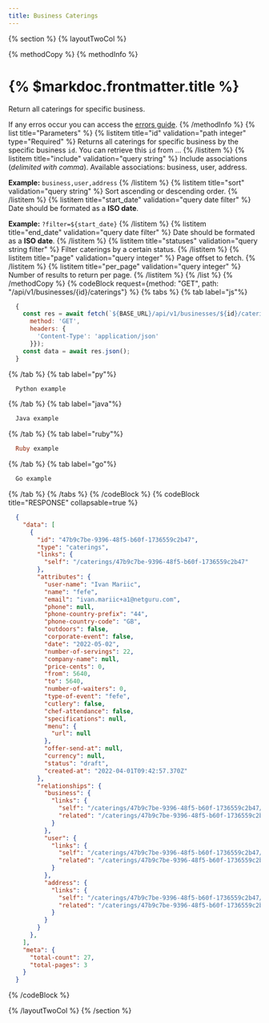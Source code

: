 ```yaml
---
title: Business Caterings
---
```

{% section %}
{% layoutTwoCol %}

{% methodCopy %}
{% methodInfo %}
  # {% $markdoc.frontmatter.title %}
  Return all caterings for specific business.

  If any erros occur you can access the [errors guide](/errors).
{% /methodInfo %}
{% list title="Parameters" %}
  {% listitem title="id" validation="path integer" type="Required" %}
  Returns all caterings for specific business by the specific business `id`. You can retrieve this `id` from ...
  {% /listitem %}
  {% listitem title="include" validation="query string" %}
  Include associations (*delimited with comma*). Available associations: business, user, address.

  **Example:** `business,user,address`
  {% /listitem %}
  {% listitem title="sort" validation="query string" %}
  Sort ascending or descending order.
  {% /listitem %}
  {% listitem title="start_date" validation="query date filter" %}
  Date should be formated as a **ISO date**.

  **Example:** `?filter=${start_date}`
  {% /listitem %}
  {% listitem title="end_date" validation="query date filter" %}
  Date should be formated as a **ISO date**.
  {% /listitem %}
  {% listitem title="statuses" validation="query string filter" %}
  Filter caterings by a certain status.
  {% /listitem %}
  {% listitem title="page" validation="query integer" %}
  Page offset to fetch.
  {% /listitem %}
  {% listitem title="per_page" validation="query integer" %}
  Number of results to return per page.
  {% /listitem %}
{% /list %}
{% /methodCopy %}
{% codeBlock request={method: "GET", path: "/api/v1/businesses/{id}/caterings"} %}
{% tabs %}
  {% tab label="js"%}
  ```js
    {
      const res = await fetch(`${BASE_URL}/api/v1/businesses/${id}/caterings`, {
        method: 'GET',
        headers: {
          'Content-Type': 'application/json'
        }});
      const data = await res.json();
    }
  ```
  {% /tab %}
  {% tab label="py"%}
  ```py
    Python example
  ```
  {% /tab %}
  {% tab label="java"%}
  ```java
    Java example
  ```
  {% /tab %}
  {% tab label="ruby"%}
  ```ruby
    Ruby example
  ```
  {% /tab %}
  {% tab label="go"%}
  ```go
    Go example
  ```
  {% /tab %}
{% /tabs %}
{% /codeBlock %}
{% codeBlock title="RESPONSE" collapsable=true %}
  ```json
    {
      "data": [
        {
          "id": "47b9c7be-9396-48f5-b60f-1736559c2b47",
          "type": "caterings",
          "links": {
            "self": "/caterings/47b9c7be-9396-48f5-b60f-1736559c2b47"
          },
          "attributes": {
            "user-name": "Ivan Mariic",
            "name": "fefe",
            "email": "ivan.mariic+a1@netguru.com",
            "phone": null,
            "phone-country-prefix": "44",
            "phone-country-code": "GB",
            "outdoors": false,
            "corporate-event": false,
            "date": "2022-05-02",
            "number-of-servings": 22,
            "company-name": null,
            "price-cents": 0,
            "from": 5640,
            "to": 5640,
            "number-of-waiters": 0,
            "type-of-event": "fefe",
            "cutlery": false,
            "chef-attendance": false,
            "specifications": null,
            "menu": {
              "url": null
            },
            "offer-send-at": null,
            "currency": null,
            "status": "draft",
            "created-at": "2022-04-01T09:42:57.370Z"
          },
          "relationships": {
            "business": {
              "links": {
                "self": "/caterings/47b9c7be-9396-48f5-b60f-1736559c2b47/relationships/business",
                "related": "/caterings/47b9c7be-9396-48f5-b60f-1736559c2b47/business"
              }
            },
            "user": {
              "links": {
                "self": "/caterings/47b9c7be-9396-48f5-b60f-1736559c2b47/relationships/user",
                "related": "/caterings/47b9c7be-9396-48f5-b60f-1736559c2b47/user"
              }
            },
            "address": {
              "links": {
                "self": "/caterings/47b9c7be-9396-48f5-b60f-1736559c2b47/relationships/address",
                "related": "/caterings/47b9c7be-9396-48f5-b60f-1736559c2b47/address"
              }
            }
          }
        },
      ],
      "meta": {
        "total-count": 27,
        "total-pages": 3
      }
    }
  ```
{% /codeBlock %}

{% /layoutTwoCol %}
{% /section %}
